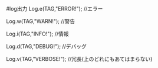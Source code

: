 #log出力
Log.e(TAG,"ERROR!");  //エラー

Log.w(TAG,"WARN!");   //警告

Log.i(TAG,"INFO!");   //情報

Log.d(TAG,"DEBUG!");   //デバッグ

Log.v(TAG,"VERBOSE!");   //冗長(上のどれにもあてはまらない)